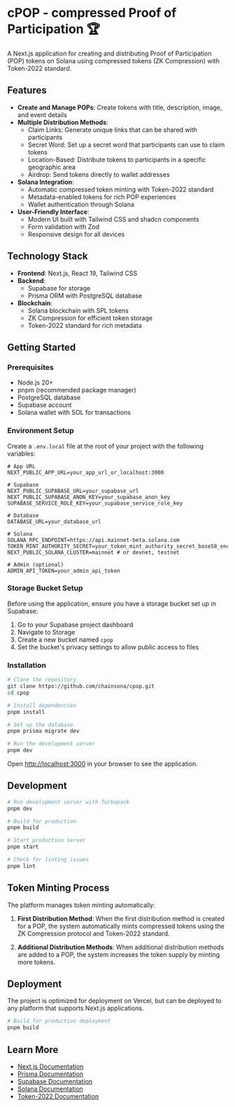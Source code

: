 # cPOP - compressed Proof of Participation 🏆

A Next.js application for creating and distributing Proof of Participation (POP) tokens on Solana using compressed tokens (ZK Compression) with Token-2022 standard.

## Features

- **Create and Manage POPs**: Create tokens with title, description, image, and event details
- **Multiple Distribution Methods**:
  - Claim Links: Generate unique links that can be shared with participants
  - Secret Word: Set up a secret word that participants can use to claim tokens
  - Location-Based: Distribute tokens to participants in a specific geographic area
  - Airdrop: Send tokens directly to wallet addresses
- **Solana Integration**:
  - Automatic compressed token minting with Token-2022 standard
  - Metadata-enabled tokens for rich POP experiences
  - Wallet authentication through Solana
- **User-Friendly Interface**:
  - Modern UI built with Tailwind CSS and shadcn components
  - Form validation with Zod
  - Responsive design for all devices

## Technology Stack

- **Frontend**: Next.js, React 19, Tailwind CSS
- **Backend**:
  - Supabase for storage
  - Prisma ORM with PostgreSQL database
- **Blockchain**:
  - Solana blockchain with SPL tokens
  - ZK Compression for efficient token storage
  - Token-2022 standard for rich metadata

## Getting Started

### Prerequisites

- Node.js 20+
- pnpm (recommended package manager)
- PostgreSQL database
- Supabase account
- Solana wallet with SOL for transactions

### Environment Setup

Create a `.env.local` file at the root of your project with the following variables:

```
# App URL
NEXT_PUBLIC_APP_URL=your_app_url_or_localhost:3000

# Supabase
NEXT_PUBLIC_SUPABASE_URL=your_supabase_url
NEXT_PUBLIC_SUPABASE_ANON_KEY=your_supabase_anon_key
SUPABASE_SERVICE_ROLE_KEY=your_supabase_service_role_key

# Database
DATABASE_URL=your_database_url

# Solana
SOLANA_RPC_ENDPOINT=https://api.mainnet-beta.solana.com
TOKEN_MINT_AUTHORITY_SECRET=your_token_mint_authority_secret_base58_encoded
NEXT_PUBLIC_SOLANA_CLUSTER=mainnet # or devnet, testnet

# Admin (optional)
ADMIN_API_TOKEN=your_admin_api_token
```

### Storage Bucket Setup

Before using the application, ensure you have a storage bucket set up in Supabase:

1. Go to your Supabase project dashboard
2. Navigate to Storage
3. Create a new bucket named `cpop`
4. Set the bucket's privacy settings to allow public access to files

### Installation

```bash
# Clone the repository
git clone https://github.com/chainsona/cpop.git
cd cpop

# Install dependencies
pnpm install

# Set up the database
pnpm prisma migrate dev

# Run the development server
pnpm dev
```

Open [http://localhost:3000](http://localhost:3000) in your browser to see the application.

## Development

```bash
# Run development server with Turbopack
pnpm dev

# Build for production
pnpm build

# Start production server
pnpm start

# Check for linting issues
pnpm lint
```

## Token Minting Process

The platform manages token minting automatically:

1. **First Distribution Method**: When the first distribution method is created for a POP, the system automatically mints compressed tokens using the ZK Compression protocol and Token-2022 standard.

2. **Additional Distribution Methods**: When additional distribution methods are added to a POP, the system increases the token supply by minting more tokens.

## Deployment

The project is optimized for deployment on Vercel, but can be deployed to any platform that supports Next.js applications.

```bash
# Build for production deployment
pnpm build
```

## Learn More

- [Next.js Documentation](https://nextjs.org/docs)
- [Prisma Documentation](https://www.prisma.io/docs)
- [Supabase Documentation](https://supabase.io/docs)
- [Solana Documentation](https://docs.solana.com)
- [Token-2022 Documentation](https://spl.solana.com/token-2022)
